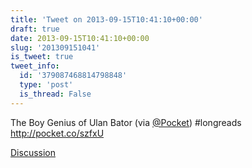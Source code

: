 ```yaml
---
title: 'Tweet on 2013-09-15T10:41:10+00:00'
draft: true
date: 2013-09-15T10:41:10+00:00
slug: '201309151041'
is_tweet: true
tweet_info:
  id: '379087468814798848'
  type: 'post'
  is_thread: False
---
```




The Boy Genius of Ulan Bator (via [@Pocket](https://x.com/Pocket)) #longreads <http://pocket.co/szfxU>

[Discussion](https://x.com/sytelus/status/379087468814798848)
